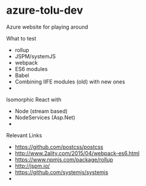 # azure-tolu-dev
Azure website for playing around

What to test
* rollup
* JSPM/systemJS
* webpack
* ES6 modules
* Babel
* Combining IIFE modules (old) with new ones
* 

Isomorphic React with
* Node (stream based)
* NodeServices (Asp.Net)
* 

Relevant Links
* https://github.com/postcss/postcss
* http://www.2ality.com/2015/04/webpack-es6.html
* https://www.npmjs.com/package/rollup
* http://jspm.io/
* https://github.com/systemjs/systemjs
* 